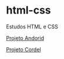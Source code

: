 # html-css
 Estudos HTML e CSS

 <a href="https://davigirao.github.io/ex021-desafio10-.html/">Projeto Andorid</a>

 <a href="https://davigirao.github.io/ex022(desafio)/cordel.html/">Projeto Cordel</a>

 